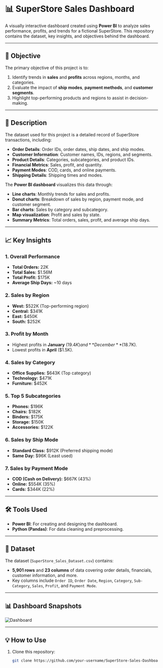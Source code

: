 # 📊 SuperStore Sales Dashboard

A visually interactive dashboard created using **Power BI** to analyze sales performance, profits, and trends for a fictional SuperStore. This repository contains the dataset, key insights, and objectives behind the dashboard.

---

## 🚀 Objective

The primary objective of this project is to:
1. Identify trends in **sales** and **profits** across regions, months, and categories.
2. Evaluate the impact of **ship modes**, **payment methods**, and **customer segments**.
3. Highlight top-performing products and regions to assist in decision-making.

---

## 📝 Description

The dataset used for this project is a detailed record of SuperStore transactions, including:
- **Order Details**: Order IDs, order dates, ship dates, and ship modes.
- **Customer Information**: Customer names, IDs, regions, and segments.
- **Product Details**: Categories, subcategories, and product IDs.
- **Financial Metrics**: Sales, profit, and quantity.
- **Payment Modes**: COD, cards, and online payments.
- **Shipping Details**: Shipping times and modes.

The **Power BI dashboard** visualizes this data through:
- **Line charts**: Monthly trends for sales and profits.
- **Donut charts**: Breakdown of sales by region, payment mode, and customer segment.
- **Bar charts**: Sales by category and subcategory.
- **Map visualization**: Profit and sales by state.
- **Summary Metrics**: Total orders, sales, profit, and average ship days.

---

## 📈 Key Insights

### 1. **Overall Performance**
- **Total Orders:** 22K
- **Total Sales:** $1.56M
- **Total Profit:** $175K
- **Average Ship Days:** ~10 days

### 2. **Sales by Region**
- **West:** $522K (Top-performing region)
- **Central:** $341K
- **East:** $450K
- **South:** $252K

### 3. **Profit by Month**
- Highest profits in **January** ($19.4K) and **December** ($18.7K).
- Lowest profits in **April** ($1.5K).

### 4. **Sales by Category**
- **Office Supplies:** $643K (Top category)
- **Technology:** $471K
- **Furniture:** $452K

### 5. **Top 5 Subcategories**
- **Phones:** $196K
- **Chairs:** $182K
- **Binders:** $175K
- **Storage:** $150K
- **Accessories:** $122K

### 6. **Sales by Ship Mode**
- **Standard Class:** $912K (Preferred shipping mode)
- **Same Day:** $96K (Least used)

### 7. **Sales by Payment Mode**
- **COD (Cash on Delivery):** $667K (43%)
- **Online:** $554K (35%)
- **Cards:** $344K (22%)

---

## 🛠 Tools Used

- **Power BI**: For creating and designing the dashboard.
- **Python (Pandas)**: For data cleaning and preprocessing.

---

## 📂 Dataset

The dataset (`SuperStore_Sales_Dataset.csv`) contains:
- **5,901 rows** and **23 columns** of data covering order details, financials, customer information, and more.
- Key columns include `Order ID`, `Order Date`, `Region`, `Category`, `Sub-Category`, `Sales`, `Profit`, and `Payment Mode`.

---

## 📊 Dashboard Snapshots

![Dashboard](path/to/dashboard/image.png)

---

## 💡 How to Use

1. Clone this repository:
   ```bash
   git clone https://github.com/your-username/SuperStore-Sales-Dashboard.git
